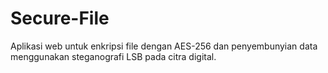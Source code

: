 # Secure-File
Aplikasi web untuk enkripsi file dengan AES-256 dan penyembunyian data menggunakan steganografi LSB pada citra digital.
